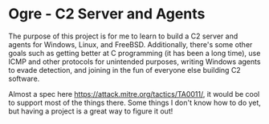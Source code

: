 # Ogre - C2 Server and Agents

The purpose of this project is for me to learn to build a C2 server and agents for Windows, Linux, and FreeBSD. Additionally, there's some other goals such as getting better at C programming (it has been a long time), use ICMP and other protocols for unintended purposes, writing Windows agents to evade detection, and joining in the fun of everyone else building C2 software.

Almost a spec here https://attack.mitre.org/tactics/TA0011/, it would be cool to support most of the things there. Some things I don't know how to do yet, but having a project is a great way to figure it out!
